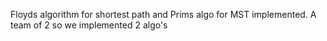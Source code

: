 Floyds algorithm for shortest path and Prims algo for MST implemented.
A team of 2 so we implemented 2 algo's
